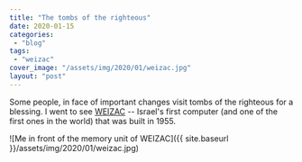 ```yaml
---
title: "The tombs of the righteous"
date: 2020-01-15
categories: 
 - "blog"
tags: 
 - "weizac"
cover_image: "/assets/img/2020/01/weizac.jpg"
layout: "post"
---
```


Some people, in face of important changes visit tombs of the righteous for a blessing. I went to see [WEIZAC](https://en.wikipedia.org/wiki/WEIZAC) -- Israel's first computer (and one of the first ones in the world) that was built in 1955.

![Me in front of the memory unit of WEIZAC]({{ site.baseurl }}/assets/img/2020/01/weizac.jpg)

